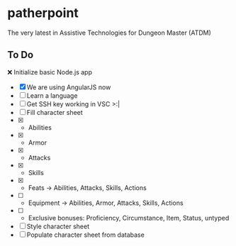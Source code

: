 # patherpoint
The very latest in Assistive Technologies for Dungeon Master (ATDM)

## To Do

:x: Initialize basic Node.js app
- [x] We are using AngularJS now
- [ ] Learn a language
- [ ] Get SSH key working in VSC >:|
- [ ] Fill character sheet
- [x] - Abilities
- [x] - Armor
- [x] - Attacks
- [x] - Skills
- [x] - Feats -> Abilities, Attacks, Skills, Actions
- [ ] - Equipment -> Abilities, Armor, Attacks, Skills, Actions
- [ ] - Exclusive bonuses: Proficiency, Circumstance, Item, Status, untyped
- [ ] Style character sheet
- [ ] Populate character sheet from database